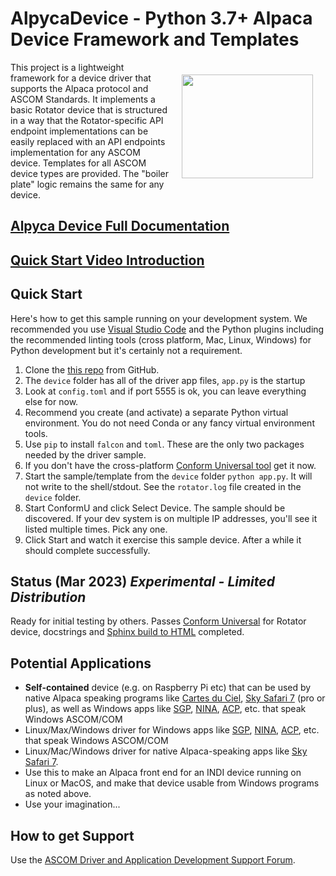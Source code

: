 # AlpycaDevice - Python 3.7+ Alpaca Device Framework and Templates

<img align="right" width="210" height="166" hspace="20" vspace="20" src="https://ascom-standards.org/alpyca/readme-assets/AlpacaLogo210.png">
This project is a  lightweight framework for a device
driver that supports the Alpaca protocol and ASCOM Standards. It implements
a basic Rotator device that is structured in a way that the
Rotator-specific API endpoint implementations can be easily replaced with an
API endpoints implementation for any ASCOM device. Templates for all ASCOM device
types are provided. The "boiler plate" logic remains the same for any device.

## [Alpyca Device Full Documentation](https://ascom-standards.org/alpycadevice/)

## [Quick Start Video Introduction](https://www.youtube.com/watch?v=bJ-1TJBfe0c")

## Quick Start

Here's how to get this sample running on your development system. We recommended
you use [Visual Studio Code](https://code.visualstudio.com/) and the Python
plugins including the recommended linting tools (cross platform, Mac,
Linux, Windows) for Python development but it's certainly not a requirement.

1. Clone the [this repo](https://github.com/BobDenny/AlpycaDevice) from GitHub.
2. The ``device`` folder has all of the driver app files, ``app.py`` is the startup
3. Look at ``config.toml`` and if port 5555 is ok, you can leave everything else for now.
4. Recommend you create (and activate) a separate Python virtual environment.
   You do not need Conda or any fancy virtual environment tools.
5. Use ``pip`` to install ``falcon`` and ``toml``. These are the only two packages
   needed by the driver sample.
6. If you don't have the cross-platform
   [Conform Universal tool](https://github.com/ASCOMInitiative/ConformU/releases) get it now.
7. Start the sample/template from the ``device`` folder ``python app.py``. It will
   not write to the shell/stdout. See the ``rotator.log`` file created in the ``device``
   folder.
8. Start ConformU and click Select Device. The sample should be discovered. If your
   dev system is on multiple IP addresses, you'll see it listed multiple times.
   Pick any one.
9. Click Start and watch it exercise this sample device. After a while it should
   complete successfully.

## Status (Mar 2023) *Experimental - Limited Distribution*

Ready for initial testing by others. Passes [Conform
Universal](https://github.com/ASCOMInitiative/ConformU#conform-universal) for
Rotator device, docstrings and [Sphinx build to
HTML](https://ascom-standards.org/alpycadevice/) completed.

## Potential Applications

* **Self-contained** device (e.g. on Raspberry Pi etc) that can be used by native Alpaca
  speaking programs like [Cartes du Ciel](https://www.ap-i.net/skychart/en/start),
  [Sky Safari 7](https://skysafariastronomy.com/) (pro or plus),
  as well as Windows apps like
  [SGP](https://www.sequencegeneratorpro.com/),
  [NINA](https://nighttime-imaging.eu/),
  [ACP](https://acpx.dc3.com/), etc. that speak Windows ASCOM/COM
* Linux/Max/Windows driver for Windows apps like
  [SGP](https://www.sequencegeneratorpro.com/),
  [NINA](https://nighttime-imaging.eu/),
  [ACP](https://acpx.dc3.com/), etc. that
  speak Windows ASCOM/COM
* Linux/Mac/Windows driver for native Alpaca-speaking apps like
  [Sky Safari 7](https://skysafariastronomy.com/).
* Use this to make an Alpaca front end for an INDI device running on Linux or MacOS,
  and make that device usable from Windows programs as noted above.
* Use your imagination...

## How to get Support

Use the [ASCOM Driver and Application Development Support Forum](https://ascomtalk.groups.io/g/Developer).

